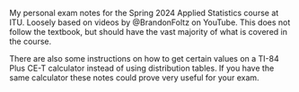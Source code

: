 My personal exam notes for the Spring 2024 Applied Statistics course at ITU. Loosely based on videos by @BrandonFoltz on YouTube. This does not follow the textbook, but should have the vast majority of what is covered in the course. 

There are also some instructions on how to get certain values on a TI-84 Plus CE-T calculator instead of using distribution tables. If you have the same calculator these notes could prove very useful for your exam.
